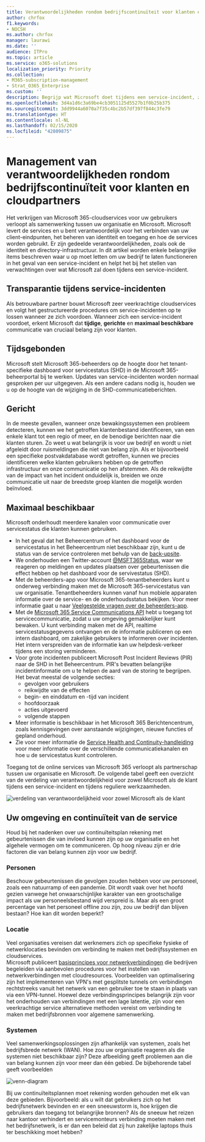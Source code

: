 ```yaml
---
title: Verantwoordelijkheden rondom bedrijfscontinuïteit voor klanten en cloudpartners
author: chrfox
f1.keywords:
- NOCSH
ms.author: chrfox
manager: laurawi
ms.date: ''
audience: ITPro
ms.topic: article
ms.service: o365-solutions
localization_priority: Priority
ms.collection:
- M365-subscription-management
- Strat_O365_Enterprise
ms.custom: ''
description: Begrijp wat Microsoft doet tijdens een service-incident, zodat u uw bedrijfscontinuïteitsplannen beter kunt voorbereiden.
ms.openlocfilehash: 3d4a1d6c3a69be4cb3051125d5527b1f0b25b375
ms.sourcegitcommit: 3dd9944a6070a7f35c4bc2b57df397f844c3fe79
ms.translationtype: HT
ms.contentlocale: nl-NL
ms.lasthandoff: 02/15/2020
ms.locfileid: "42809875"
---
```

# <a name="enterprise-business-continuity-management-customer-and-cloud-partner-responsibilities"></a>Management van verantwoordelijkheden rondom bedrijfscontinuïteit voor klanten en cloudpartners

Het verkrijgen van Microsoft 365-cloudservices voor uw gebruikers verloopt als samenwerking tussen uw organisatie en Microsoft. Microsoft levert de services en u bent verantwoordelijk voor het verbinden van uw client-eindpunten, het beheren van identiteit en toegang en hoe de services worden gebruikt. Er zijn gedeelde verantwoordelijkheden, zoals ook de identiteit en directory-infrastructuur. In dit artikel worden enkele belangrijke items beschreven waar u op moet letten om uw bedrijf te laten functioneren in het geval van een service-incident en helpt het bij het stellen van verwachtingen over wat Microsoft zal doen tijdens een service-incident.

## <a name="transparency-during-service-incidents"></a>Transparantie tijdens service-incidenten

Als betrouwbare partner bouwt Microsoft zeer veerkrachtige cloudservices en volgt het gestructureerde procedures om service-incidenten op te lossen wanneer ze zich voordoen. Wanneer zich een service-incident voordoet, erkent Microsoft dat **tijdige**, **gerichte** en **maximaal beschikbare** communicatie van cruciaal belang zijn voor klanten.

## <a name="timely"></a>Tijdsgebonden
Microsoft stelt Microsoft 365-beheerders op de hoogte door het tenant-specifieke dashboard voor servicestatus (SHD) in de Microsoft 365-beheerportal bij te werken. Updates van service-incidenten worden normaal gesproken per uur uitgegeven. Als een andere cadans nodig is, houden we u op de hoogte van de wijziging in de SHD-communicatieberichten.

## <a name="targeted"></a>Gericht
In de meeste gevallen, wanneer onze bewakingssystemen een probleem detecteren, kunnen we het getroffen klantenbestand identificeren, van een enkele klant tot een regio of meer, en de benodige berichten naar die klanten sturen. Zo weet u wat belangrijk is voor uw bedrijf en wordt u niet afgeleidt door ruismeldingen die niet van belang zijn. Als er bijvoorbeeld een specifieke postvakdatabase wordt getroffen, kunnen we precies identificeren welke klanten gebruikers hebben op de getroffen infrastructuur en onze communicatie op hen afstemmen. Als de reikwijdte van de impact van het incident onduidelijk is, breiden we onze communicatie uit naar de breedste groep klanten die mogelijk worden beïnvloed.

## <a name="highly-available"></a>Maximaal beschikbaar
Microsoft onderhoudt meerdere kanalen voor communicatie over servicestatus die klanten kunnen gebruiken.

- In het geval dat het Beheercentrum of het dashboard voor de servicestatus in het Beheercentrum niet beschikbaar zijn, kunt u de status van de service controleren met behulp van de [back-upsite](https://status.office365.com/).
- We onderhouden een Twitter-account [@MSFT365Status](https://twitter.com/msft365status?lang=en), waar we reageren op meldingen en updates plaatsen over gebeurtenissen die effect hebben op het dashboard voor de servivestatus (SHD).
- Met de beheerders-app voor Microsoft 365-tenantbeheerders kunt u onderweg verbinding maken met de Microsoft 365-servicestatus van uw organisatie. Tenantbeheerders kunnen vanaf hun mobiele apparaten informatie over de service- en de onderhoudsstatus bekijken. Voor meer informatie gaat u naar [Veelgestelde vragen over de beheerders-app](https://docs.microsoft.com/office365/admin/admin-overview/admin-mobile-app?view=o365-worldwide).
- Met de [Microsoft 365 Service Communications API](https://docs.microsoft.com/office365/servicedescriptions/office-365-platform-service-description/service-health-and-continuity#office-365-service-communications-api) hebt u toegang tot servicecommunicatie, zodat u uw omgeving gemakkelijker kunt bewaken. U kunt verbinding maken met de API, realtime servicestatusgegevens ontvangen en de informatie publiceren op een intern dashboard, om zakelijke gebruikers te informeren over incidenten. Het intern verspreiden van de informatie kan uw helpdesk-verkeer tijdens een storing verminderen.
- Voor grote incidenten publiceert Microsoft Post Incident Reviews (PIR) naar de SHD in het Beheercentrum. PIR's bevatten belangrijke incidentinformatie om u te helpen de aard van de storing te begrijpen. Het bevat meestal de volgende secties:
    - gevolgen voor gebruikers
    - reikwijdte van de effecten
    - begin- en einddatum en -tijd van incident
    - hoofdoorzaak
    - acties uitgevoerd
    - volgende stappen
- Meer informatie is beschikbaar in het Microsoft 365 Berichtencentrum, zoals kennisgevingen over aanstaande wijzigingen, nieuwe functies of gepland onderhoud.
- Zie voor meer informatie de [Service Health and Continuity-handleiding](https://docs.microsoft.com/office365/servicedescriptions/office-365-platform-service-description/service-health-and-continuity) voor meer informatie over de verschillende communicatiekanalen en hoe u de servicestatus kunt controleren.
 
Toegang tot de online services van Microsoft 365 verloopt als partnerschap tussen uw organisatie en Microsoft. De volgende tabel geeft een overzicht van de verdeling van verantwoordelijkheid voor zowel Microsoft als de klant tijdens een service-incident en tijdens reguliere werkzaamheden.

![verdeling van verantwoordelijkheid voor zowel Microsoft als de klant](../media/ebcm/responsibilities.png)

## <a name="your-environment---service-continuity"></a>Uw omgeving en continuïteit van de service
Houd bij het nadenken over uw continuïteitsplan rekening met gebeurtenissen die van invloed kunnen zijn op uw organisatie en het algehele vermogen om te communiceren. Op hoog niveau zijn er drie factoren die van belang kunnen zijn voor uw bedrijf.

### <a name="people"></a>Personen
Beschouw gebeurtenissen die gevolgen zouden hebben voor uw personeel, zoals een natuurramp of een pandemie. Dit wordt vaak over het hoofd gezien vanwege het onwaarschijnlijke karakter van een grootschalige impact als uw personeelsbestand wijd verspreid is. Maar als een groot percentage van het personeel offline zou zijn, zou uw bedrijf dan blijven bestaan? Hoe kan dit worden beperkt?

### <a name="location"></a>Locatie
Veel organisaties vereisen dat werknemers zich op specifieke fysieke of netwerklocaties bevinden om verbinding te maken met bedrijfssystemen en cloudservices.  
Microsoft publiceert [basisprincipes voor netwerkverbindingen](https://docs.microsoft.com/office365/enterprise/office-365-network-connectivity-principles) die bedrijven begeleiden via aanbevolen procedures voor het instellen van netwerkverbindingen met cloudresources. Voorbeelden van optimalisering zijn het implementeren van VPN's met gesplitste tunnels om verbindingen rechtstreeks vanuit het netwerk van een gebruiker toe te staan in plaats van via een VPN-tunnel.  Hoewel deze verbindingsprincipes belangrijk zijn voor het onderhouden van verbindingen met een lage latentie, zijn voor een veerkrachtige service alternatieve methoden vereist om verbinding te maken met bedrijfsbronnen voor algemene samenwerking.

### <a name="systems"></a>Systemen
Veel samenwerkingsoplossingen zijn afhankelijk van systemen, zoals het bedrijfsbrede netwerk (WAN). Hoe zou uw organisatie reageren als die systemen niet beschikbaar zijn?
Deze afbeelding geeft problemen aan die van belang kunnen zijn voor meer dan één gebied. De bijbehorende tabel geeft voorbeelden

![venn-diagram](../media/ebcm/venn-diagram.png)

Bij uw continuïteitsplannen moet rekening worden gehouden met elk van deze gebieden. Bijvoorbeeld: als u wilt dat gebruikers zich op het bedrijfsnetwerk bevinden en er een sneeuwstorm is, hoe krijgen die gebruikers dan toegang tot belangrijke bronnen? Als de sneeuw het reizen naar kantoor verhindert en servicemonteurs verbinding moeten maken met het bedrijfsnetwerk, is er dan een beleid dat zij hun zakelijke laptops thuis ter beschikking moet hebben?

